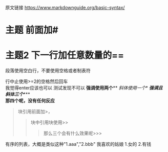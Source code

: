原文链接
https://www.markdownguide.org/basic-syntax/
# 主题  前面加#
主题2 下一行加任意数量的==
====================
段落使用空白行，不要使用空格或者制表符

行中止使用>=2的空格然后回车  
我觉得enter应该也可以
测试发现不可以
**强调使用两个****
*斜体使用一个**
***强调且斜体三个******  
****那四个呢，没有任何反应****  

> 块引用前面加>，
>>块中引用块使用>>
>>>那么三个会有什么效果呢>>>

有序的列表，大概是类似这种"1.aaa","2.bbb"
我喜欢的姑娘
1.女的
2.有钱
